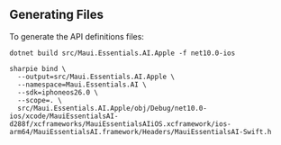 ## Generating Files

To generate the API definitions files:

```
dotnet build src/Maui.Essentials.AI.Apple -f net10.0-ios

sharpie bind \
  --output=src/Maui.Essentials.AI.Apple \
  --namespace=Maui.Essentials.AI \
  --sdk=iphoneos26.0 \
  --scope=. \
  src/Maui.Essentials.AI.Apple/obj/Debug/net10.0-ios/xcode/MauiEssentialsAI-d288f/xcframeworks/MauiEssentialsAIiOS.xcframework/ios-arm64/MauiEssentialsAI.framework/Headers/MauiEssentialsAI-Swift.h
```
